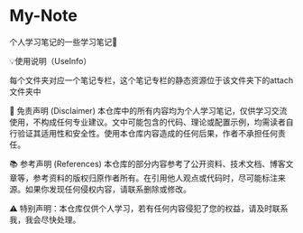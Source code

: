 # My-Note



个人学习笔记的一些学习笔记📒

💡使用说明（UseInfo）

每个文件夹对应一个笔记专栏，这个笔记专栏的静态资源位于该文件夹下的attach文件夹中

📌 免责声明 (Disclaimer)
本仓库中的所有内容均为个人学习笔记，仅供学习交流使用，不构成任何专业建议。文中可能包含的代码、理论或配置示例，均需读者自行验证其适用性和安全性。使用本仓库内容造成的任何后果，作者不承担任何责任。

📚 参考声明 (References)
本仓库的部分内容参考了公开资料、技术文档、博客文章等，参考资料的版权归原作者所有。在引用他人观点或代码时，尽可能标注来源。如果你发现任何侵权内容，请联系删除或修改。

⚠ 特别声明：本仓库仅供个人学习，若有任何内容侵犯了您的权益，请及时联系我，我会尽快处理。


